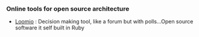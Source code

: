 ### Online tools for open source architecture 

* [Loomio](https://www.loomio.org) : Decision making tool, like a forum but with polls...Open source software it self built in Ruby
